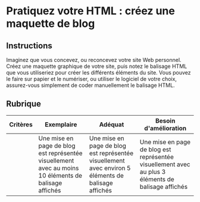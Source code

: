# Pratiquez votre HTML : créez une maquette de blog

## Instructions

Imaginez que vous concevez, ou reconcevez votre site Web personnel. Créez une maquette graphique de votre site, puis notez le balisage HTML que vous utiliseriez pour créer les différents éléments du site. Vous pouvez le faire sur papier et le numériser, ou utiliser le logiciel de votre choix, assurez-vous simplement de coder manuellement le balisage HTML.

## Rubrique

| Critères | Exemplaire                                                                           | Adéquat                                                                         | Besoin d'amélioration                                                                 |
| -------- | ----------------------------------------------------------------------------------- | -------------------------------------------------------------------------------- | --------------------------------------------------------------------------------- |
|          | Une mise en page de blog est représentée visuellement avec au moins 10 éléments de balisage affichés | Une mise en page de blog est représentée visuellement avec environ 5 éléments de balisage affichés | Une mise en page de blog est représentée visuellement avec au plus 3 éléments de balisage affichés |